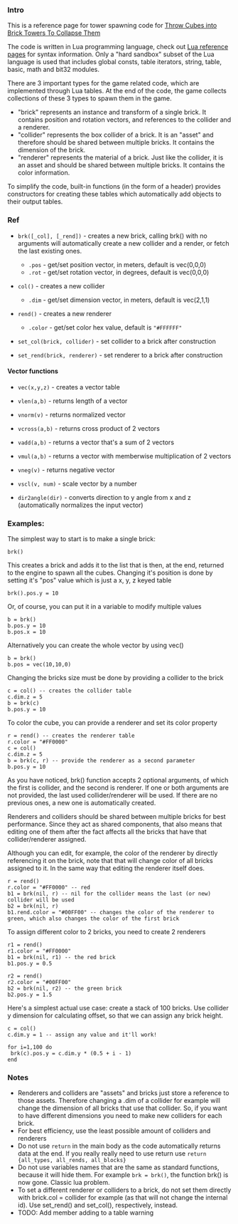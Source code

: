 ### Intro

This is a reference page for tower spawning code for [Throw Cubes into Brick Towers To Collapse Them](https://nothke.itch.io/tower)

The code is written in Lua programming language, check out [Lua reference pages](https://www.lua.org/docs.html) for syntax information. Only a "hard sandbox" subset of the Lua language is used that includes global consts, table iterators, string, table, basic, math and bit32 modules.

There are 3 important types for the game related code, which are implemented through Lua tables. At the end of the code, the game collects collections of these 3 types to spawn them in the game.

* "brick" represents an instance and transform of a single brick. It contains position and rotation vectors, and references to the collider and a renderer.
* "collider" represents the box collider of a brick. It is an "asset" and therefore should be shared between multiple bricks. It contains the dimension of the brick.
* "renderer" represents the material of a brick. Just like the collider, it is an asset and should be shared between multiple bricks. It contains the color information. 

To simplify the code, built-in functions (in the form of a header) provides constructors for creating these tables which automatically add objects to their output tables.

### Ref

* `brk([_col], [_rend])` - creates a new brick, calling brk() with no arguments will automatically create a new collider and a render, or fetch the last existing ones.
	* `.pos` - get/set position vector, in meters, default is vec(0,0,0)
	* `.rot` - get/set rotation vector, in degrees, default is vec(0,0,0)

* `col()` - creates a new collider
	* `.dim` - get/set dimension vector, in meters, default is vec(2,1,1)

* `rend()` - creates a new renderer
	* `.color` - get/set color hex value, default is `"#FFFFFF"`

* `set_col(brick, collider)` - set collider to a brick after construction
* `set_rend(brick, renderer)` - set renderer to a brick after construction

#### Vector functions

* `vec(x,y,z)` - creates a vector table
* `vlen(a,b)` - returns length of a vector
* `vnorm(v)` - returns normalized vector
* `vcross(a,b)` - returns cross product of 2 vectors
* `vadd(a,b)` - returns a vector that's a sum of 2 vectors
* `vmul(a,b)` - returns a vector with memberwise multiplication of 2 vectors
* `vneg(v)` - returns negative vector
* `vscl(v, num)` - scale vector by a number

* `dir2angle(dir)` - converts direction to y angle from x and z (automatically normalizes the input vector)

### Examples:

The simplest way to start is to make a single brick:
```
brk()
```
This creates a brick and adds it to the list that is then, at the end, returned to the engine to spawn all the cubes. Changing it's position is done by setting it's "pos" value which is just a x, y, z keyed table
```
brk().pos.y = 10
```
Or, of course, you can put it in a variable to modify multiple values
```
b = brk()
b.pos.y = 10
b.pos.x = 10
```
Alternatively you can create the whole vector by using vec()
```
b = brk()
b.pos = vec(10,10,0)
```
Changing the bricks size must be done by providing a collider to the brick
```
c = col() -- creates the collider table
c.dim.z = 5
b = brk(c)
b.pos.y = 10
```
To color the cube, you can provide a renderer and set its color property
```
r = rend() -- creates the renderer table
r.color = "#FF0000"
c = col()
c.dim.z = 5
b = brk(c, r) -- provide the renderer as a second parameter
b.pos.y = 10
```
As you have noticed, brk() function accepts 2 optional arguments, of which the first is collider, and the second is renderer. If one or both arguments are not provided, the last used collider/renderer will be used. If there are no previous ones, a new one is automatically created.

Renderers and colliders should be shared between multiple bricks for best performance. Since they act as shared components, that also means that editing one of them after the fact affects all the bricks that have that collider/renderer assigned.

Although you can edit, for example, the color of the renderer by directly referencing it on the brick, note that that will change color of all bricks assigned to it. In the same way that editing the renderer itself does.
```
r = rend()
r.color = "#FF0000" -- red
b1 = brk(nil, r) -- nil for the collider means the last (or new) collider will be used
b2 = brk(nil, r)
b1.rend.color = "#00FF00" -- changes the color of the renderer to green, which also changes the color of the first brick
```
To assign different color to 2 bricks, you need to create 2 renderers
```
r1 = rend()
r1.color = "#FF0000"
b1 = brk(nil, r1) -- the red brick
b1.pos.y = 0.5

r2 = rend()
r2.color = "#00FF00"
b2 = brk(nil, r2) -- the green brick
b2.pos.y = 1.5
```
Here's a simplest actual use case: create a stack of 100 bricks. Use collider y dimension for calculating offset, so that we can assign any brick height.
```
c = col()
c.dim.y = 1 -- assign any value and it'll work!

for i=1,100 do
 brk(c).pos.y = c.dim.y * (0.5 + i - 1)
end
```

### Notes

* Renderers and colliders are "assets" and bricks just store a reference to those assets. Therefore changing a .dim of a collider for example will change the dimension of all bricks that use that collider. So, if you want to have different dimensions you need to make new colliders for each brick.
* For best efficiency, use the least possible amount of colliders and renderers
* Do not use `return` in the main body as the code automatically returns data at the end. If you really really need to use return use `return {all_types, all_rends, all_blocks}`
* Do not use variables names that are the same as standard functions, because it will hide them. For example `brk = brk()`, the function brk() is now gone. Classic lua problem.
* To set a different renderer or colliders to a brick, do not set them directly with brick.col = collider for example (as 
that will not change the internal id). Use set_rend() and set_col(), respectively, instead.
* TODO: Add member adding to a table warning

